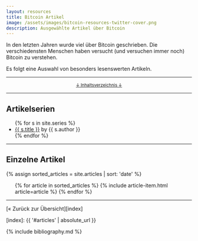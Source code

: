 ```yaml
---
layout: resources
title: Bitcoin Artikel
image: /assets/images/bitcoin-resources-twitter-cover.png
description: Ausgewählte Artikel über Bitcoin
---
```


In den letzten Jahren wurde viel über Bitcoin geschrieben. Die verschiedensten
Menschen haben versucht (und versuchen immer noch) Bitcoin zu verstehen.

Es folgt eine Auswahl von besonders lesenswerten Artikeln.

---

<center>
  <p><small><a href="#toc">↓ Inhaltsverzeichnis ↓</a></small></p>
</center>

---

## Artikelserien

<ul class="articles">
{% for s in site.series %}
  <li><a href="{{ s.url }}">{{ s.title }}</a>
  by {{ s.author }}</li>
{% endfor %}
</ul>

---

## Einzelne Artikel

{% assign sorted_articles = site.articles | sort: 'date' %}

<ul class="articles">
{% for article in sorted_articles %}
  {% include article-item.html article=article %}
{% endfor %}
</ul>


---

[« Zurück zur Übersicht][index]

[index]: {{ '#articles' | absolute_url }}

{% include bibliography.md %}

